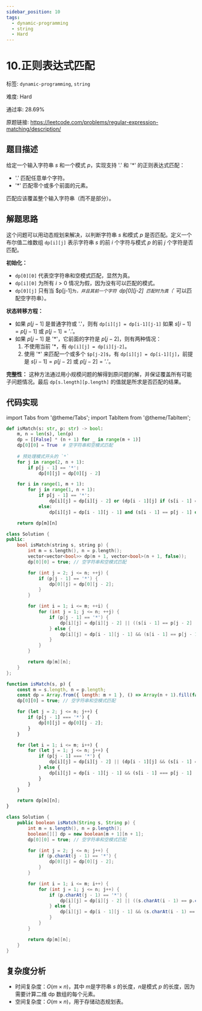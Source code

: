 ```yaml
---
sidebar_position: 10
tags:
  - dynamic-programming
  - string
  - Hard
---
```


# 10.正则表达式匹配

标签: `dynamic-programming`, `string`

难度: Hard

通过率: 28.69%

原题链接: https://leetcode.com/problems/regular-expression-matching/description/

## 题目描述
给定一个输入字符串 $s$ 和一个模式 $p$，实现支持 '.' 和 '*' 的正则表达式匹配：

- '.' 匹配任意单个字符。
- '*' 匹配零个或多个前面的元素。

匹配应该覆盖整个输入字符串（而不是部分）。

## 解题思路
这个问题可以用动态规划来解决，以判断字符串 $s$ 和模式 $p$ 是否匹配。定义一个布尔值二维数组 `dp[i][j]` 表示字符串 $s$ 的前 $i$ 个字符与模式 $p$ 的前 $j$ 个字符是否匹配。

**初始化：**
- `dp[0][0]` 代表空字符串和空模式匹配，显然为真。
- `dp[i][0]` 为所有 $i>0$ 情况为假，因为没有可以匹配的模式。
- `dp[0][j]` 只有当 $p[j-1]` 为 `*`，并且其前一个字符 `dp[0][j-2]` 匹配时为真（`*` 可以匹配空字符串）。

**状态转移方程：**
- 如果 $p[j-1]$ 是普通字符或 '.'，则有 `dp[i][j] = dp[i-1][j-1]` 如果 $s[i-1] = p[j-1]$ 或 $p[j-1] = '.'$。
- 如果 $p[j-1]$ 是 '*'，它前面的字符是 $p[j-2]$，则有两种情况：
  1. 不使用当前 '*，有 `dp[i][j] = dp[i][j-2]`。
  2. 使用 '*' 来匹配一个或多个 `$p[j-2]$`，有 `dp[i][j] = dp[i-1][j]`，前提是 $s[i-1] = p[j-2]$ 或 $p[j-2] = '.'$。

**完整性：**
这种方法通过用小规模问题的解得到原问题的解，并保证覆盖所有可能子问题情况。最后 `dp[s.length][p.length]` 的值就是所求是否匹配的结果。

## 代码实现
import Tabs from '@theme/Tabs';
import TabItem from '@theme/TabItem';

<Tabs>
<TabItem value="python" label="Python">

```python
def isMatch(s: str, p: str) -> bool:
    m, n = len(s), len(p)
    dp = [[False] * (n + 1) for _ in range(m + 1)]
    dp[0][0] = True  # 空字符串和空模式匹配
    
    # 预处理模式开头的 `*`
    for j in range(2, n + 1):
        if p[j - 1] == '*':
            dp[0][j] = dp[0][j - 2]

    for i in range(1, m + 1):
        for j in range(1, n + 1):
            if p[j - 1] == '*':
                dp[i][j] = dp[i][j - 2] or (dp[i - 1][j] if (s[i - 1] == p[j - 2] or p[j - 2] == '.') else False)
            else:
                dp[i][j] = dp[i - 1][j - 1] and (s[i - 1] == p[j - 1] or p[j - 1] == '.')

    return dp[m][n]
```

</TabItem>
<TabItem value="cpp" label="C++">

```cpp
class Solution {
public:
    bool isMatch(string s, string p) {
        int m = s.length(), n = p.length();
        vector<vector<bool>> dp(m + 1, vector<bool>(n + 1, false));
        dp[0][0] = true; // 空字符串和空模式匹配

        for (int j = 2; j <= n; ++j) {
            if (p[j - 1] == '*') {
                dp[0][j] = dp[0][j - 2];
            }
        }

        for (int i = 1; i <= m; ++i) {
            for (int j = 1; j <= n; ++j) {
                if (p[j - 1] == '*') {
                    dp[i][j] = dp[i][j - 2] || ((s[i - 1] == p[j - 2] || p[j - 2] == '.') && dp[i - 1][j]);
                } else {
                    dp[i][j] = dp[i - 1][j - 1] && (s[i - 1] == p[j - 1] || p[j - 1] == '.');
                }
            }
        }

        return dp[m][n];
    }
};
```

</TabItem>
<TabItem value="javascript" label="JavaScript">

```javascript
function isMatch(s, p) {
    const m = s.length, n = p.length;
    const dp = Array.from({ length: m + 1 }, () => Array(n + 1).fill(false));
    dp[0][0] = true; // 空字符串和空模式匹配

    for (let j = 2; j <= n; j++) {
        if (p[j - 1] === '*') {
            dp[0][j] = dp[0][j - 2];
        }
    }

    for (let i = 1; i <= m; i++) {
        for (let j = 1; j <= n; j++) {
            if (p[j - 1] === '*') {
                dp[i][j] = dp[i][j - 2] || (dp[i - 1][j] && (s[i - 1] === p[j - 2] || p[j - 2] === '.'));
            } else {
                dp[i][j] = dp[i - 1][j - 1] && (s[i - 1] === p[j - 1] || p[j - 1] === '.');
            }
        }
    }

    return dp[m][n];
}
```

</TabItem>
<TabItem value="java" label="Java">

```java
class Solution {
    public boolean isMatch(String s, String p) {
        int m = s.length(), n = p.length();
        boolean[][] dp = new boolean[m + 1][n + 1];
        dp[0][0] = true; // 空字符串和空模式匹配

        for (int j = 2; j <= n; j++) {
            if (p.charAt(j - 1) == '*') {
                dp[0][j] = dp[0][j - 2];
            }
        }

        for (int i = 1; i <= m; i++) {
            for (int j = 1; j <= n; j++) {
                if (p.charAt(j - 1) == '*') {
                    dp[i][j] = dp[i][j - 2] || ((s.charAt(i - 1) == p.charAt(j - 2) || p.charAt(j - 2) == '.') && dp[i - 1][j]);
                } else {
                    dp[i][j] = dp[i - 1][j - 1] && (s.charAt(i - 1) == p.charAt(j - 1) || p.charAt(j - 1) == '.');
                }
            }
        }

        return dp[m][n];
    }
}
```

</TabItem>
</Tabs>

## 复杂度分析
- 时间复杂度：$O(m \times n)$，其中 $m$是字符串 $s$ 的长度，$n$是模式 $p$ 的长度，因为需要计算二维 dp 数组的每个元素。
- 空间复杂度：$O(m \times n)$，用于存储动态规划表。
